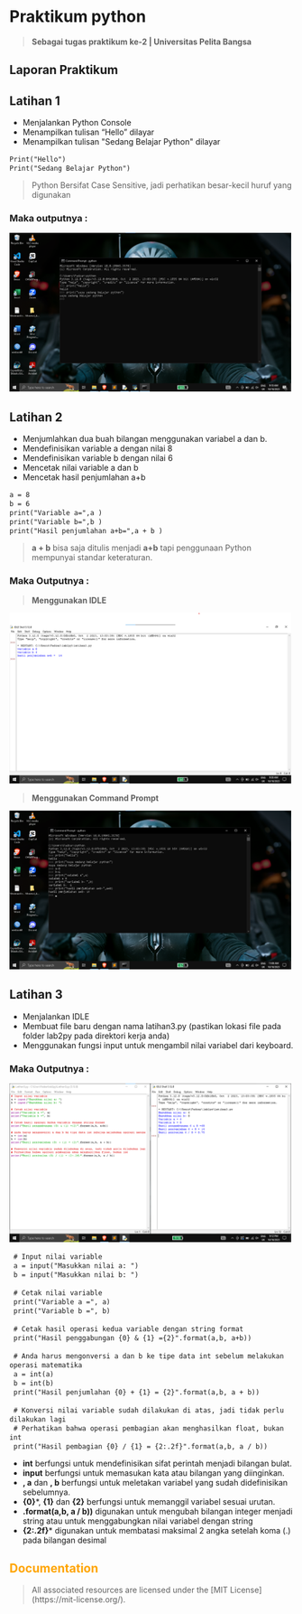 # <strong>Praktikum python</strong>
> <strong>Sebagai tugas praktikum ke-2 | Universitas Pelita Bangsa</strong>

## <b>Laporan Praktikum</b>
## Latihan 1
* Menjalankan Python Console
* Menampilkan tulisan “Hello” dilayar
* Menampilkan tulisan "Sedang Belajar Python" dilayar
```
Print("Hello")
Print("Sedang Belajar Python")
```
> Python Bersifat Case Sensitive, jadi perhatikan besar-kecil huruf yang digunakan
### Maka outputnya :
<img src="screenshot/Python_Lt.1_CMD.png" width="500px">

## Latihan 2
* Menjumlahkan dua buah bilangan menggunakan variabel a dan b.
* Mendefinisikan variable a dengan nilai 8
* Mendefinisikan variable b dengan nilai 6
* Mencetak nilai variable a dan b
* Mencetak hasil penjumlahan a+b
```
a = 8
b = 6
print("Variable a=",a )
print("Variable b=",b )
print("Hasil penjumlahan a+b=",a + b )
```
> <b>a  +  b</b> bisa saja ditulis menjadi <b>a+b</b> tapi penggunaan Python mempunyai standar keteraturan.

### Maka Outputnya :
> **Menggunakan IDLE**
<img src="screenshot/Python_Lt.2_2.png" width="500px">

> **Menggunakan Command Prompt**
<img src="screenshot/Python_Lt.2_3.png" width="500px">

## Latihan 3
* Menjalankan IDLE
* Membuat file baru dengan nama latihan3.py (pastikan lokasi file
pada folder lab2py pada direktori kerja anda)
* Menggunakan fungsi input untuk mengambil nilai variabel dari
keyboard.

### Maka Outputnya :
<img src ="screenshot/python_Lt.3.png" width="500px">

```
 # Input nilai variable
 a = input("Masukkan nilai a: ")
 b = input("Masukkan nilai b: ")

 # Cetak nilai variable
 print("Variable a =", a)
 print("Variable b =", b)

 # Cetak hasil operasi kedua variable dengan string format
 print("Hasil penggabungan {0} & {1} ={2}".format(a,b, a+b))

 # Anda harus mengonversi a dan b ke tipe data int sebelum melakukan operasi matematika
 a = int(a)
 b = int(b)
 print("Hasil penjumlahan {0} + {1} = {2}".format(a,b, a + b))

 # Konversi nilai variable sudah dilakukan di atas, jadi tidak perlu dilakukan lagi
 # Perhatikan bahwa operasi pembagian akan menghasilkan float, bukan int
 print("Hasil pembagian {0} / {1} = {2:.2f}".format(a,b, a / b))
```
* **int** berfungsi untuk mendefinisikan sifat perintah menjadi bilangan bulat.
* **input** berfungsi untuk memasukan kata atau bilangan yang diinginkan.
* **, a** dan **, b** berfungsi untuk meletakan variabel yang sudah didefinisikan sebelumnya.
* **{0}***, **{1}** dan **{2}** berfungsi untuk memanggil variabel sesuai urutan.
* **.format(a,b, a / b))** digunakan untuk mengubah bilangan integer menjadi string atau untuk menggabungkan nilai variabel dengan string
* **{2:.2f}*** digunakan untuk membatasi maksimal 2 angka setelah koma (.) pada bilangan desimal 

## <font color="orange">Documentation</font>
> <p font face="Times New Roman">All associated resources are licensed under the [MIT License](https://mit-license.org/).</p>
